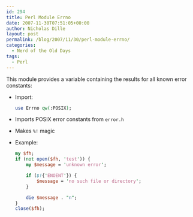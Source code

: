 ```yaml
---
id: 294
title: Perl Module Errno
date: 2007-11-30T07:51:05+00:00
author: Nicholas Dille
layout: post
permalink: /blog/2007/11/30/perl-module-errno/
categories:
  - Nerd of the Old Days
tags:
  - Perl
---
```

This module provides a variable containing the results for all known error constants:<!--more-->

* Import:

  ```perl
  use Errno qw(:POSIX);
  ```

* Imports POSIX error constants from `error.h`

* Makes `%!` magic

* Example:

  ```perl
  my $fh;
  if (not open($fh, 'test')) {
      my $message = 'unknown error';

      if ($!{'ENOENT'}) {
          $message = 'no such file or directory';
      }

      die $message . "n";
  }
  close($fh);
  ```